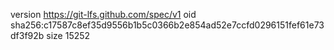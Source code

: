 version https://git-lfs.github.com/spec/v1
oid sha256:c17587c8ef35d9556b1b5c0366b2e854ad52e7ccfd0296151fef61e73df3f92b
size 15252

